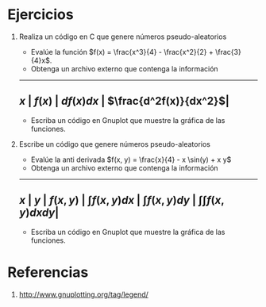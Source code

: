# Ejercicios

1. Realiza un código en C que genere números pseudo-aleatorios 
	- Evalúe la función $`f(x) = \frac{x^3}{4} - \frac{x^2}{2} + \frac{3}{4}x`$.
	- Obtenga un archivo externo que contenga la información

	-----------------------------------------------------------------------------------------
	$`x`$	|	$`f(x)`$	|	$`d{f(x)}{dx}`$	|	$`\frac{d^2f(x)}{dx^2}`$|
	-----------------------------------------------------------------------------------------

	- Escriba un código en Gnuplot que muestre la gráfica de las funciones.
2. Escribe un código que genere números pseudo-aleatorios
	- Evalúe la anti derivada $`f(x, y) = \frac{x}{4} - x \sin(y) + x y`$
	- Obtenga un archivo externo que contenga la información

	------------------------------------------------------------------------------------------------------------------------------------------
	$`x`$ | $`y`$	|	$`f(x, y)`$	|	$`\int f(x,y)dx`$	|	$`\int f(x,y)dy`$	|	$`\int\int f(x,y) dx dy`$|
	------------------------------------------------------------------------------------------------------------------------------------------

	- Escriba un código en Gnuplot que muestre la gráfica de las funciones.


# Referencias

1. http://www.gnuplotting.org/tag/legend/

